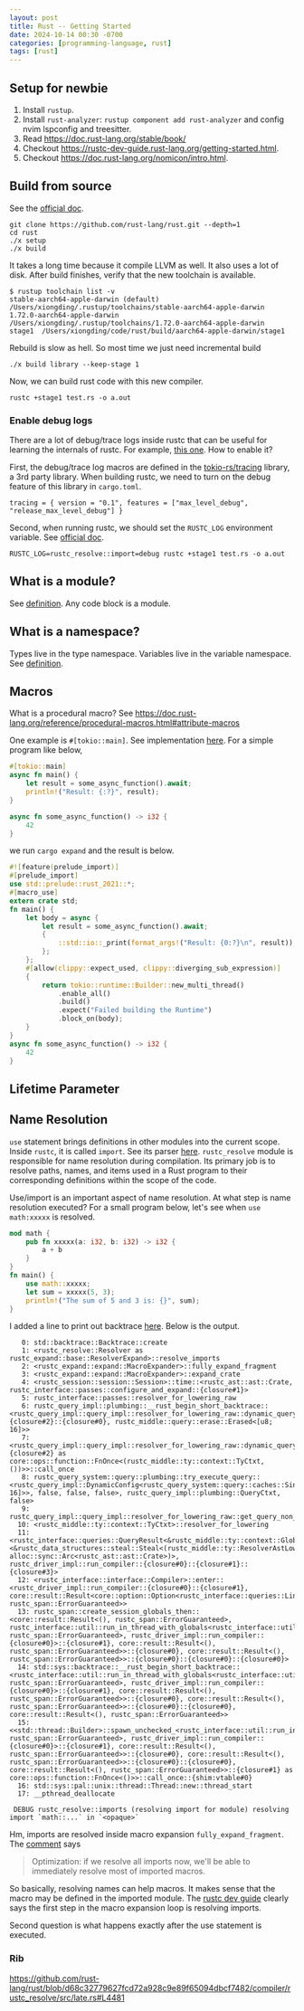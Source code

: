 ```yaml
---
layout: post
title: Rust -- Getting Started
date: 2024-10-14 00:30 -0700
categories: [programming-language, rust]
tags: [rust]
---
```


## Setup for newbie

1. Install `rustup`.
2. Install `rust-analyzer`: `rustup component add rust-analyzer` and config
   nvim lspconfig and treesitter.
3. Read <https://doc.rust-lang.org/stable/book/>
4. Checkout <https://rustc-dev-guide.rust-lang.org/getting-started.html>.
5. Checkout <https://doc.rust-lang.org/nomicon/intro.html>.

## Build from source

See the
[official doc](https://rustc-dev-guide.rust-lang.org/building/quickstart.html).

```
git clone https://github.com/rust-lang/rust.git --depth=1
cd rust
./x setup
./x build
```

It takes a long time because it compile LLVM as well. It also uses a lot of
disk. After build finishes, verify that the new toolchain is available.

```
$ rustup toolchain list -v
stable-aarch64-apple-darwin (default)   /Users/xiongding/.rustup/toolchains/stable-aarch64-apple-darwin
1.72.0-aarch64-apple-darwin     /Users/xiongding/.rustup/toolchains/1.72.0-aarch64-apple-darwin
stage1  /Users/xiongding/code/rust/build/aarch64-apple-darwin/stage1
```

Rebuild is slow as hell. So most time we just need incremental build

```
./x build library --keep-stage 1
```

Now, we can build rust code with this new compiler.

```
rustc +stage1 test.rs -o a.out
```

### Enable debug logs

There are a lot of debug/trace logs inside rustc that can be useful for
learning the internals of rustc. For example,
[this one](https://github.com/rust-lang/rust/blob/d68c32779627fcd72a928c9e89f65094dbcf7482/compiler/rustc_resolve/src/imports.rs#L767).
How to enable it?

First, the debug/trace log macros are defined in the
[tokio-rs/tracing](https://github.com/tokio-rs/tracing) library, a 3rd party
library. When building rustc, we need to turn on the debug feature of this
library in `cargo.toml`.

```
tracing = { version = "0.1", features = ["max_level_debug", "release_max_level_debug"] }
```

Second, when running rustc, we should set the `RUSTC_LOG` environment variable.
See [official doc](https://rustc-dev-guide.rust-lang.org/tracing.html).

```
RUSTC_LOG=rustc_resolve::import=debug rustc +stage1 test.rs -o a.out
```

## What is a module?

See
[definition](https://github.com/rust-lang/rust/blob/d68c32779627fcd72a928c9e89f65094dbcf7482/compiler/rustc_resolve/src/lib.rs#L491).
Any code block is a module.

## What is a namespace?

Types live in the type namespace. Variables live in the variable namespace. See
[definition](https://github.com/rust-lang/rust/blob/d68c32779627fcd72a928c9e89f65094dbcf7482/compiler/rustc_hir/src/def.rs#L541).

## Macros

What is a procedural macro? See
<https://doc.rust-lang.org/reference/procedural-macros.html#attribute-macros>

One example is `#[tokio::main]`. See implementation
[here](https://github.com/tokio-rs/tokio/blob/512e9decfb683d22f4a145459142542caa0894c9/tokio-macros/src/lib.rs#L254).
For a simple program like below,

```rust
#[tokio::main]
async fn main() {
    let result = some_async_function().await;
    println!("Result: {:?}", result);
}

async fn some_async_function() -> i32 {
    42
}
```

we run `cargo expand` and the result is below.

```rust
#![feature(prelude_import)]
#[prelude_import]
use std::prelude::rust_2021::*;
#[macro_use]
extern crate std;
fn main() {
    let body = async {
        let result = some_async_function().await;
        {
            ::std::io::_print(format_args!("Result: {0:?}\n", result));
        };
    };
    #[allow(clippy::expect_used, clippy::diverging_sub_expression)]
    {
        return tokio::runtime::Builder::new_multi_thread()
            .enable_all()
            .build()
            .expect("Failed building the Runtime")
            .block_on(body);
    }
}
async fn some_async_function() -> i32 {
    42
}
```

## Lifetime Parameter

## Name Resolution

`use` statement brings definitions in other modules into the current scope.
Inside `rustc`, it is called `import`. See its parser
[here](https://github.com/rust-lang/rust/blob/d68c32779627fcd72a928c9e89f65094dbcf7482/compiler/rustc_parse/src/parser/item.rs#L197).
`rustc_resolve` module is responsible for name resolution during compilation.
Its primary job is to resolve paths, names, and items used in a Rust program to
their corresponding definitions within the scope of the code.

Use/import is an important aspect of name resolution. At what step is name
resolution executed? For a small program below, let's see when `use math:xxxxx`
is resolved.

```rust
mod math {
    pub fn xxxxx(a: i32, b: i32) -> i32 {
        a + b
    }
}
fn main() {
    use math::xxxxx;
    let sum = xxxxx(5, 3);
    println!("The sum of 5 and 3 is: {}", sum);
}
```

I added a line to print out backtrace
[here](https://github.com/rust-lang/rust/blob/d68c32779627fcd72a928c9e89f65094dbcf7482/compiler/rustc_resolve/src/imports.rs#L767).
Below is the output.

```
   0: std::backtrace::Backtrace::create
   1: <rustc_resolve::Resolver as rustc_expand::base::ResolverExpand>::resolve_imports
   2: <rustc_expand::expand::MacroExpander>::fully_expand_fragment
   3: <rustc_expand::expand::MacroExpander>::expand_crate
   4: <rustc_session::session::Session>::time::<rustc_ast::ast::Crate, rustc_interface::passes::configure_and_expand::{closure#1}>
   5: rustc_interface::passes::resolver_for_lowering_raw
   6: rustc_query_impl::plumbing::__rust_begin_short_backtrace::<rustc_query_impl::query_impl::resolver_for_lowering_raw::dynamic_query::{closure#2}::{closure#0}, rustc_middle::query::erase::Erased<[u8; 16]>>
   7: <rustc_query_impl::query_impl::resolver_for_lowering_raw::dynamic_query::{closure#2} as core::ops::function::FnOnce<(rustc_middle::ty::context::TyCtxt, ())>>::call_once
   8: rustc_query_system::query::plumbing::try_execute_query::<rustc_query_impl::DynamicConfig<rustc_query_system::query::caches::SingleCache<rustc_middle::query::erase::Erased<[u8; 16]>>, false, false, false>, rustc_query_impl::plumbing::QueryCtxt, false>
   9: rustc_query_impl::query_impl::resolver_for_lowering_raw::get_query_non_incr::__rust_end_short_backtrace
  10: <rustc_middle::ty::context::TyCtxt>::resolver_for_lowering
  11: <rustc_interface::queries::QueryResult<&rustc_middle::ty::context::GlobalCtxt>>::enter::<&rustc_data_structures::steal::Steal<(rustc_middle::ty::ResolverAstLowering, alloc::sync::Arc<rustc_ast::ast::Crate>)>, rustc_driver_impl::run_compiler::{closure#0}::{closure#1}::{closure#3}>
  12: <rustc_interface::interface::Compiler>::enter::<rustc_driver_impl::run_compiler::{closure#0}::{closure#1}, core::result::Result<core::option::Option<rustc_interface::queries::Linker>, rustc_span::ErrorGuaranteed>>
  13: rustc_span::create_session_globals_then::<core::result::Result<(), rustc_span::ErrorGuaranteed>, rustc_interface::util::run_in_thread_with_globals<rustc_interface::util::run_in_thread_pool_with_globals<rustc_interface::interface::run_compiler<core::result::Result<(), rustc_span::ErrorGuaranteed>, rustc_driver_impl::run_compiler::{closure#0}>::{closure#1}, core::result::Result<(), rustc_span::ErrorGuaranteed>>::{closure#0}, core::result::Result<(), rustc_span::ErrorGuaranteed>>::{closure#0}::{closure#0}::{closure#0}>
  14: std::sys::backtrace::__rust_begin_short_backtrace::<rustc_interface::util::run_in_thread_with_globals<rustc_interface::util::run_in_thread_pool_with_globals<rustc_interface::interface::run_compiler<core::result::Result<(), rustc_span::ErrorGuaranteed>, rustc_driver_impl::run_compiler::{closure#0}>::{closure#1}, core::result::Result<(), rustc_span::ErrorGuaranteed>>::{closure#0}, core::result::Result<(), rustc_span::ErrorGuaranteed>>::{closure#0}::{closure#0}, core::result::Result<(), rustc_span::ErrorGuaranteed>>
  15: <<std::thread::Builder>::spawn_unchecked_<rustc_interface::util::run_in_thread_with_globals<rustc_interface::util::run_in_thread_pool_with_globals<rustc_interface::interface::run_compiler<core::result::Result<(), rustc_span::ErrorGuaranteed>, rustc_driver_impl::run_compiler::{closure#0}>::{closure#1}, core::result::Result<(), rustc_span::ErrorGuaranteed>>::{closure#0}, core::result::Result<(), rustc_span::ErrorGuaranteed>>::{closure#0}::{closure#0}, core::result::Result<(), rustc_span::ErrorGuaranteed>>::{closure#1} as core::ops::function::FnOnce<()>>::call_once::{shim:vtable#0}
  16: std::sys::pal::unix::thread::Thread::new::thread_start
  17: __pthread_deallocate

 DEBUG rustc_resolve::imports (resolving import for module) resolving import `math::...` in `<opaque>`
```

Hm, imports are resolved inside macro expansion `fully_expand_fragment`. The
[comment](https://github.com/rust-lang/rust/blob/d68c32779627fcd72a928c9e89f65094dbcf7482/compiler/rustc_expand/src/expand.rs#L435)
says

> Optimization: if we resolve all imports now, we'll be able to immediately
> resolve most of imported macros.

So basically, resolving names can help macros. It makes sense that the macro
may be defined in the imported module. The
[rustc dev guide](https://rustc-dev-guide.rust-lang.org/macro-expansion.html)
clearly says the first step in the macro expansion loop is resolving imports.

Second question is what happens exactly after the use statement is executed.

### Rib

https://github.com/rust-lang/rust/blob/d68c32779627fcd72a928c9e89f65094dbcf7482/compiler/rustc_resolve/src/late.rs#L4481

